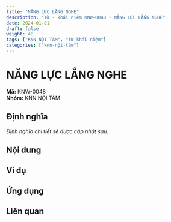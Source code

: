 ```yaml
---
title: "NĂNG LỰC LẮNG NGHE"
description: "Từ - khái niệm KNW-0048 - NĂNG LỰC LẮNG NGHE"
date: 2024-01-01
draft: false
weight: 48
tags: ["KNN NỘI TÂM", "từ-khái-niệm"]
categories: ["knn-nội-tâm"]
---
```


# NĂNG LỰC LẮNG NGHE

**Mã:** KNW-0048  
**Nhóm:** KNN NỘI TÂM

## Định nghĩa

*Định nghĩa chi tiết sẽ được cập nhật sau.*

## Nội dung

<!-- Nội dung chi tiết sẽ được điền vào đây -->

## Ví dụ

<!-- Ví dụ minh họa -->

## Ứng dụng

<!-- Cách ứng dụng từ/khái niệm này trong thực tế -->

## Liên quan

<!-- Các từ/khái niệm liên quan khác -->
